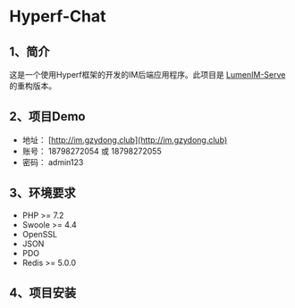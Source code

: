 # Hyperf-Chat

## 1、简介

这是一个使用Hyperf框架的开发的IM后端应用程序。此项目是 [LumenIM-Serve](https://github.com/gzydong/LumenIM-Serve) 的重构版本。

## 2、项目Demo

- 地址： [http://im.gzydong.club](http://im.gzydong.club)
- 账号： 18798272054 或 18798272055
- 密码： admin123

## 3、环境要求

 - PHP >= 7.2
 - Swoole  >= 4.4
 - OpenSSL
 - JSON
 - PDO
 - Redis >= 5.0.0

## 4、项目安装
